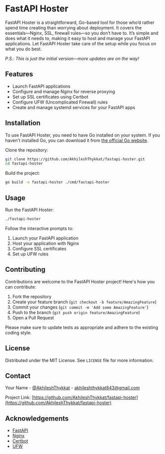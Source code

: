 # FastAPI Hoster

FastAPI Hoster is a straightforward, Go-based tool for those who’d rather spend time creating than worrying about deployment. It covers the essentials—Nginx, SSL, firewall rules—so you don’t have to. It’s simple and does what it needs to, making it easy to host and manage your FastAPI applications. Let FastAPI Hoster take care of the setup while you focus on what you do best.

_P.S.: This is just the initial version—more updates are on the way!_

## Features

- Launch FastAPI applications
- Configure and manage Nginx for reverse proxying
- Set up SSL certificates using Certbot
- Configure UFW (Uncomplicated Firewall) rules
- Create and manage systemd services for your FastAPI apps

## Installation

To use FastAPI Hoster, you need to have Go installed on your system. If you haven't installed Go, you can download it from [the official Go website](https://golang.org/dl/).

Clone the repository:

```bash
git clone https://github.com/AkhileshThykkat/fastapi-hoster.git
cd fastapi-hoster
```

Build the project:

```bash
go build -o fastapi-hoster ./cmd/fastapi-hoster
```

## Usage

Run the FastAPI Hoster:

```bash
./fastapi-hoster
```

Follow the interactive prompts to:

1. Launch your FastAPI application
2. Host your application with Nginx
3. Configure SSL certificates
4. Set up UFW rules

## Contributing

Contributions are welcome to the FastAPI Hoster project! Here's how you can contribute:

1. Fork the repository
2. Create your feature branch (`git checkout -b feature/AmazingFeature`)
3. Commit your changes (`git commit -m 'Add some AmazingFeature'`)
4. Push to the branch (`git push origin feature/AmazingFeature`)
5. Open a Pull Request

Please make sure to update tests as appropriate and adhere to the existing coding style.

## License

Distributed under the MIT License. See `LICENSE` file for more information.

## Contact

Your Name - [@AkhileshThykkat](https://x.com/AkhileshThykkat) - akhileshthykkat843@gmail.com

Project Link: [https://github.com/AkhileshThykkat/fastapi-hoster](https://github.com/AkhileshThykkat/fastapi-hoster)

## Acknowledgements

- [FastAPI](https://fastapi.tiangolo.com/)
- [Nginx](https://nginx.org/)
- [Certbot](https://certbot.eff.org/)
- [UFW](https://help.ubuntu.com/community/UFW)

